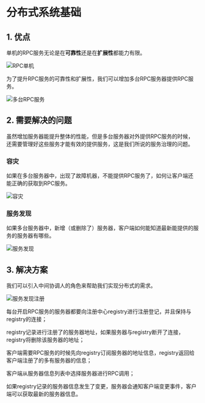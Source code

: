 # 分布式系统基础

## 1. 优点

单机的RPC服务无论是在**可靠性**还是在**扩展性**都能力有限。

![RPC单机](E:\桌面\note\images\RPC单机.png)

为了提升RPC服务的可靠性和扩展性，我们可以增加多台RPC服务器提供RPC服务。

![多台RPC服务](E:\桌面\note\images\多台RPC服务.png)

## 2. 需要解决的问题

虽然增加服务器能提升整体的性能，但是多台服务器对外提供RPC服务的时候，还需要管理好这些服务才能有效的提供服务，这是我们所说的服务治理的问题。

### 容灾

如果在多台服务器中，出现了故障机器，不能提供RPC服务了，如何让客户端还能正确的获取到RPC服务。

![容灾](E:\桌面\note\images\容灾.png)

### 服务发现

如果多台服务器中，新增（或删除了）服务器，客户端如何能知道最新能提供的服务的服务器有哪些。

![服务发现](E:\桌面\note\images\服务发现.png)

## 3. 解决方案

我们可以引入中间协调人的角色来帮助我们实现分布式的需求。

![服务发现注册](E:\桌面\note\images\服务注册发现.png)

每台开启RPC服务的服务器都要向注册中心registry进行注册登记，并且保持与registry的连接；

registry记录进行注册了的服务器地址，如果服务器与registry断开了连接，registry将删除该服务器的地址；

客户端需要RPC服务的时候先向registry订阅服务器的地址信息，registry返回给客户端注册了的多有服务器的信息；

客户端从服务器信息列表中选择服务器进行RPC调用；

如果registry记录的服务器信息发生了变更，服务器会通知客户端变更事件，客户端可以获取最新的服务器信息。